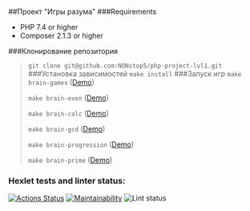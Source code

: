 ##Проект "Игры разума"
###Requirements
- PHP 7.4 or higher
- Composer 2.1.3 or higher

###Клонирование репозитория
>`git clone git@github.com:NONstop5/php-project-lvl1.git`
###Установка зависимостей
>`make install`
###Запуск игр
>`make brain-games` (<a href="https://asciinema.org/a/HgxpZLY5b4RHAS5GK88lzUgse">Demo</a>)
>
>`make brain-even` (<a href="https://asciinema.org/a/86HWnyrRkx029m0gWVZUYL90h">Demo</a>)
>
>`make brain-calc` (<a href="https://asciinema.org/a/Orkh0DAUx3M5xZsgOWPdajrfd">Demo</a>)
>
>`make brain-gcd` (<a href="https://asciinema.org/a/fCP5XmVRRpdrXUSoWYIEJ8y5g">Demo</a>)
>
>`make brain-progression` (<a href="https://asciinema.org/a/rGAZfxeAu9D6uSjvvLQkO47pX">Demo</a>)
>
>`make brain-prime` (<a href="https://asciinema.org/a/YFXaVeXEIWRwtirXl4jTj18Pk">Demo</a>)

### Hexlet tests and linter status:
[![Actions Status](https://github.com/NONstop5/php-project-lvl1/workflows/hexlet-check/badge.svg)](https://github.com/NONstop5/php-project-lvl1/actions)
[![Maintainability](https://api.codeclimate.com/v1/badges/a99a88d28ad37a79dbf6/maintainability)](https://codeclimate.com/github/codeclimate/codeclimate/maintainability)
![Lint status](https://github.com/NONstop5/php-project-lvl1/actions/workflows/workflow.yml/badge.svg)
